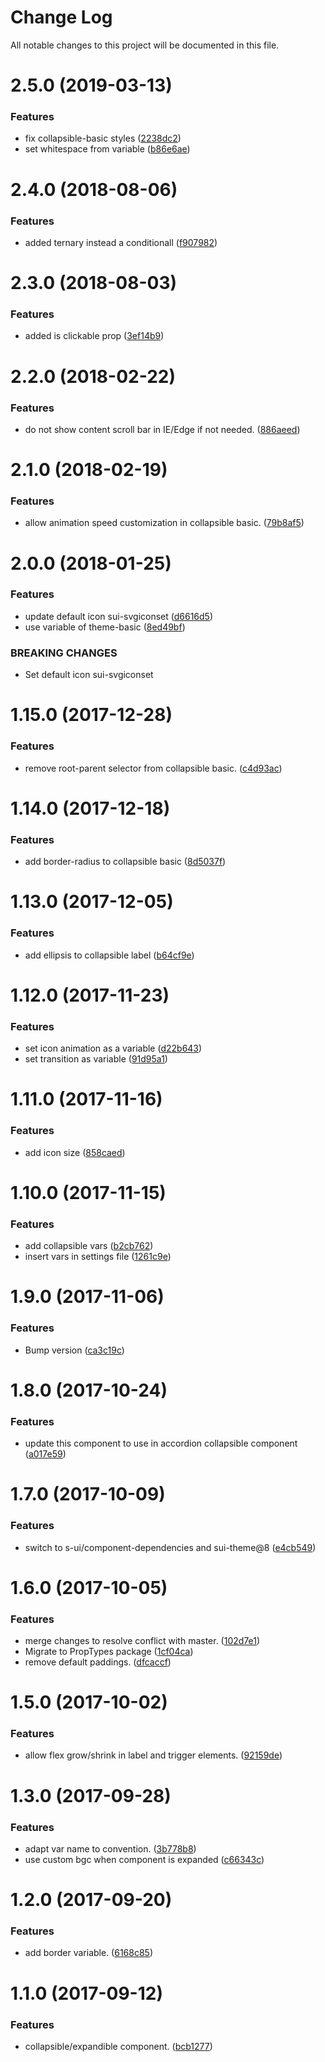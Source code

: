 # Change Log

All notable changes to this project will be documented in this file.

<a name="2.5.0"></a>
# 2.5.0 (2019-03-13)


### Features

* fix collapsible-basic styles ([2238dc2](https://github.com/SUI-Components/schibsted-spain-components/commit/2238dc2))
* set whitespace from variable ([b86e6ae](https://github.com/SUI-Components/schibsted-spain-components/commit/b86e6ae))



<a name="2.4.0"></a>
# 2.4.0 (2018-08-06)


### Features

* added ternary instead a conditionall ([f907982](https://github.com/SUI-Components/schibsted-spain-components/commit/f907982))



<a name="2.3.0"></a>
# 2.3.0 (2018-08-03)


### Features

* added is clickable prop ([3ef14b9](https://github.com/SUI-Components/schibsted-spain-components/commit/3ef14b9))



<a name="2.2.0"></a>
# 2.2.0 (2018-02-22)


### Features

* do not show content scroll bar in IE/Edge if not needed. ([886aeed](https://github.com/SUI-Components/schibsted-spain-components/commit/886aeed))



<a name="2.1.0"></a>
# 2.1.0 (2018-02-19)


### Features

* allow animation speed customization in collapsible basic. ([79b8af5](https://github.com/SUI-Components/schibsted-spain-components/commit/79b8af5))



<a name="2.0.0"></a>
# 2.0.0 (2018-01-25)


### Features

* update default icon sui-svgiconset ([d6616d5](https://github.com/SUI-Components/schibsted-spain-components/commit/d6616d5))
* use variable of theme-basic ([8ed49bf](https://github.com/SUI-Components/schibsted-spain-components/commit/8ed49bf))


### BREAKING CHANGES

* Set default icon sui-svgiconset



<a name="1.15.0"></a>
# 1.15.0 (2017-12-28)


### Features

* remove root-parent selector from collapsible basic. ([c4d93ac](https://github.com/SUI-Components/schibsted-spain-components/commit/c4d93ac))



<a name="1.14.0"></a>
# 1.14.0 (2017-12-18)


### Features

* add border-radius to collapsible basic ([8d5037f](https://github.com/SUI-Components/schibsted-spain-components/commit/8d5037f))



<a name="1.13.0"></a>
# 1.13.0 (2017-12-05)


### Features

* add ellipsis to collapsible label ([b64cf9e](https://github.com/SUI-Components/schibsted-spain-components/commit/b64cf9e))



<a name="1.12.0"></a>
# 1.12.0 (2017-11-23)


### Features

* set icon animation as a variable ([d22b643](https://github.com/SUI-Components/schibsted-spain-components/commit/d22b643))
* set transition as variable ([91d95a1](https://github.com/SUI-Components/schibsted-spain-components/commit/91d95a1))



<a name="1.11.0"></a>
# 1.11.0 (2017-11-16)


### Features

* add icon size ([858caed](https://github.com/SUI-Components/schibsted-spain-components/commit/858caed))



<a name="1.10.0"></a>
# 1.10.0 (2017-11-15)


### Features

* add collapsible vars ([b2cb762](https://github.com/SUI-Components/schibsted-spain-components/commit/b2cb762))
* insert vars in settings file ([1261c9e](https://github.com/SUI-Components/schibsted-spain-components/commit/1261c9e))



<a name="1.9.0"></a>
# 1.9.0 (2017-11-06)


### Features

* Bump version ([ca3c19c](https://github.com/SUI-Components/schibsted-spain-components/commit/ca3c19c))



<a name="1.8.0"></a>
# 1.8.0 (2017-10-24)


### Features

* update this component to use in accordion collapsible component ([a017e59](https://github.com/SUI-Components/schibsted-spain-components/commit/a017e59))



<a name="1.7.0"></a>
# 1.7.0 (2017-10-09)


### Features

* switch to s-ui/component-dependencies and sui-theme@8 ([e4cb549](https://github.com/SUI-Components/schibsted-spain-components/commit/e4cb549))



<a name="1.6.0"></a>
# 1.6.0 (2017-10-05)


### Features

* merge changes to resolve conflict with master. ([102d7e1](https://github.com/SUI-Components/schibsted-spain-components/commit/102d7e1))
* Migrate to PropTypes package ([1cf04ca](https://github.com/SUI-Components/schibsted-spain-components/commit/1cf04ca))
* remove default paddings. ([dfcaccf](https://github.com/SUI-Components/schibsted-spain-components/commit/dfcaccf))



<a name="1.5.0"></a>
# 1.5.0 (2017-10-02)


### Features

* allow flex grow/shrink in label and trigger elements. ([92159de](https://github.com/SUI-Components/schibsted-spain-components/commit/92159de))



<a name="1.3.0"></a>
# 1.3.0 (2017-09-28)


### Features

* adapt var name to convention. ([3b778b8](https://github.com/SUI-Components/schibsted-spain-components/commit/3b778b8))
* use custom bgc when component is expanded ([c66343c](https://github.com/SUI-Components/schibsted-spain-components/commit/c66343c))



<a name="1.2.0"></a>
# 1.2.0 (2017-09-20)


### Features

* add border variable. ([6168c85](https://github.com/SUI-Components/schibsted-spain-components/commit/6168c85))



<a name="1.1.0"></a>
# 1.1.0 (2017-09-12)


### Features

* collapsible/expandible component. ([bcb1277](https://github.com/SUI-Components/schibsted-spain-components/commit/bcb1277))




